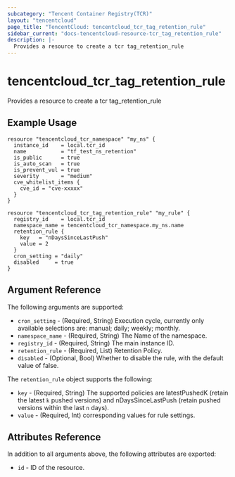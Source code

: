 ```yaml
---
subcategory: "Tencent Container Registry(TCR)"
layout: "tencentcloud"
page_title: "TencentCloud: tencentcloud_tcr_tag_retention_rule"
sidebar_current: "docs-tencentcloud-resource-tcr_tag_retention_rule"
description: |-
  Provides a resource to create a tcr tag_retention_rule
---
```


# tencentcloud_tcr_tag_retention_rule

Provides a resource to create a tcr tag_retention_rule

## Example Usage

```hcl
resource "tencentcloud_tcr_namespace" "my_ns" {
  instance_id    = local.tcr_id
  name           = "tf_test_ns_retention"
  is_public      = true
  is_auto_scan   = true
  is_prevent_vul = true
  severity       = "medium"
  cve_whitelist_items {
    cve_id = "cve-xxxxx"
  }
}

resource "tencentcloud_tcr_tag_retention_rule" "my_rule" {
  registry_id    = local.tcr_id
  namespace_name = tencentcloud_tcr_namespace.my_ns.name
  retention_rule {
    key   = "nDaysSinceLastPush"
    value = 2
  }
  cron_setting = "daily"
  disabled     = true
}
```

## Argument Reference

The following arguments are supported:

* `cron_setting` - (Required, String) Execution cycle, currently only available selections are: manual; daily; weekly; monthly.
* `namespace_name` - (Required, String) The Name of the namespace.
* `registry_id` - (Required, String) The main instance ID.
* `retention_rule` - (Required, List) Retention Policy.
* `disabled` - (Optional, Bool) Whether to disable the rule, with the default value of false.

The `retention_rule` object supports the following:

* `key` - (Required, String) The supported policies are latestPushedK (retain the latest `k` pushed versions) and nDaysSinceLastPush (retain pushed versions within the last `n` days).
* `value` - (Required, Int) corresponding values for rule settings.

## Attributes Reference

In addition to all arguments above, the following attributes are exported:

* `id` - ID of the resource.



